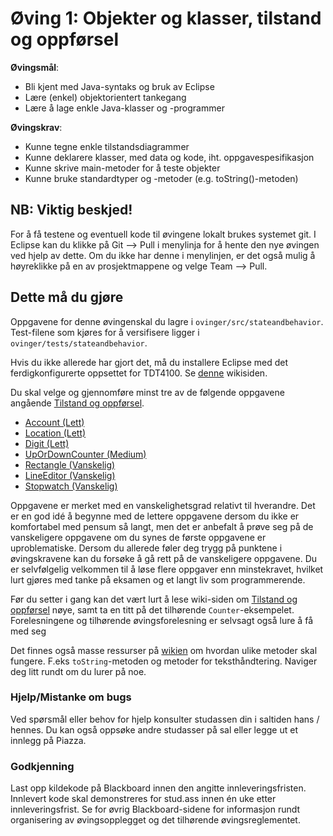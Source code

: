 
# Øving 1: Objekter og klasser, tilstand og oppførsel

__Øvingsmål__:

- Bli kjent med Java-syntaks og bruk av Eclipse
- Lære (enkel) objektorientert tankegang
- Lære å lage enkle Java-klasser og -programmer

__Øvingskrav__:

- Kunne tegne enkle tilstandsdiagrammer
- Kunne deklarere klasser, med data og kode, iht. oppgavespesifikasjon
- Kunne skrive main-metoder for å teste objekter
- Kunne bruke standardtyper og -metoder (e.g. toString()-metoden)

## NB: Viktig beskjed!

For å få testene og eventuell kode til øvingene lokalt brukes systemet git. I Eclipse kan du klikke på Git --> Pull i menylinja for å hente den nye øvingen ved hjelp av dette. Om du ikke har denne i menylinjen, er det også mulig å høyreklikke på en av prosjektmappene og velge Team --> Pull.

## Dette må du gjøre

Oppgavene for denne øvingenskal du lagre i `ovinger/src/stateandbehavior`. Test-filene som kjøres for å versifisere ligger i `ovinger/tests/stateandbehavior`.

Hvis du ikke allerede har gjort det, må du installere Eclipse med det ferdigkonfigurerte oppsettet for TDT4100. Se [denne](https://www.ntnu.no/wiki/display/tdt4100/Installasjon+av+Eclipse) wikisiden. 

Du skal velge og gjennomføre minst tre av de følgende oppgavene angående [Tilstand og oppførsel](https://www.ntnu.no/wiki/pages/viewpage.action?pageId=65937373).

- [Account (Lett)](./Account.md)
- [Location (Lett)](./Location.md)
- [Digit (Lett)](./Digit.md)
- [UpOrDownCounter (Medium)](./UpOrDownCounter.md)
- [Rectangle (Vanskelig)](Rectangle.md)
- [LineEditor (Vanskelig)](LineEditor.md)
- [Stopwatch (Vanskelig)](Stopwatch.md)

Oppgavene er merket med en vanskelighetsgrad relativt til hverandre. Det er en god idé å begynne med de lettere oppgavene dersom du ikke er komfortabel med pensum så langt, men det er anbefalt å prøve seg på de vanskeligere oppgavene om du synes de første oppgavene er uproblematiske. Dersom du allerede føler deg trygg på punktene i øvingskravene kan du forsøke å gå rett på de vanskeligere oppgavene. Du er selvfølgelig velkommen til å løse flere oppgaver enn minstekravet, hvilket lurt gjøres med tanke på eksamen og et langt liv som programmerende.

Før du setter i gang kan det vært lurt å lese wiki-siden om [Tilstand og oppførsel](https://www.ntnu.no/wiki/pages/viewpage.action?pageId=65937373) nøye, samt ta en titt på det tilhørende `Counter`-eksempelet. Forelesningene og tilhørende øvingsforelesning er selvsagt også lure å få med seg

Det finnes også masse ressurser på [wikien](https://www.ntnu.no/wiki/display/tdt4100/Faginnhold) om hvordan ulike metoder skal fungere. F.eks `toString`-metoden og metoder for teksthåndtering. Naviger deg litt rundt om du lurer på noe.

### Hjelp/Mistanke om bugs
Ved spørsmål eller behov for hjelp konsulter studassen din i saltiden hans / hennes. Du kan også oppsøke andre studasser på sal eller legge ut et innlegg på Piazza.

### Godkjenning
Last opp kildekode på Blackboard innen den angitte innleveringsfristen. Innlevert kode skal demonstreres for stud.ass innen én uke etter innleveringsfrist. Se for øvrig Blackboard-sidene for informasjon rundt organisering av øvingsopplegget og det tilhørende øvingsreglementet.

